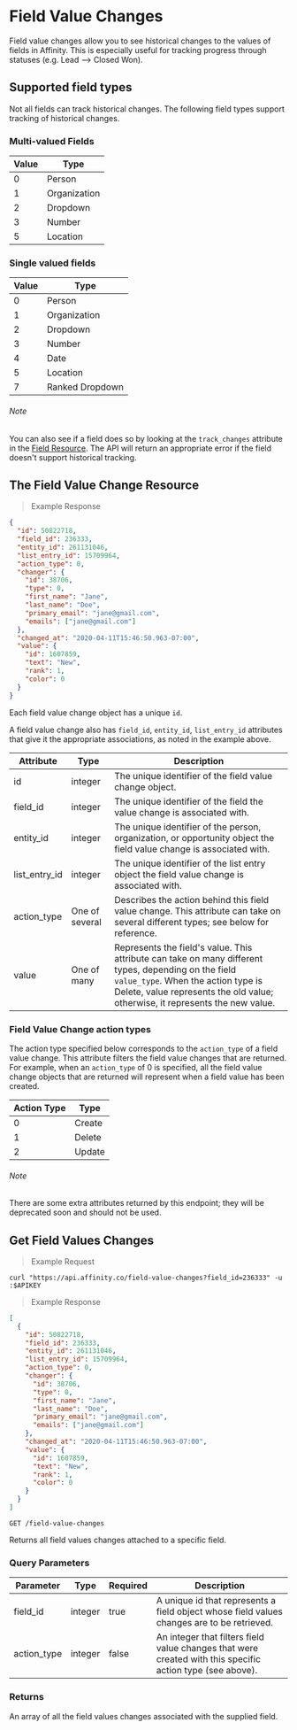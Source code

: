 # Field Value Changes

Field value changes allow you to see historical changes to the values of fields in Affinity.
This is especially useful for tracking progress through statuses (e.g. Lead --> Closed Won).

## Supported field types

Not all fields can track historical changes. The following field types support tracking of
historical changes.

### Multi-valued Fields

| Value | Type                    |
| ----- | ----------------------- |
| 0     | Person                  |
| 1     | Organization            |
| 2     | Dropdown                |
| 3     | Number                  |
| 5     | Location                |

### Single valued fields

| Value | Type                    |
| ----- | ----------------------- |
| 0     | Person                  |
| 1     | Organization            |
| 2     | Dropdown                |
| 3     | Number                  |
| 4     | Date                    |
| 5     | Location                |
| 7     | Ranked Dropdown         |

<aside class="notice">
  <h6>Note</h6>
  <p>You can also see if a field does so by looking at the <code>track_changes</code> attribute in the <a href="#get-fields">Field Resource</a>. The API will return an appropriate error if the field doesn't support historical tracking.</p>
</aside>

## The Field Value Change Resource

> Example Response

```json
{
  "id": 50822718,
  "field_id": 236333,
  "entity_id": 261131046,
  "list_entry_id": 15709964,
  "action_type": 0,
  "changer": {
    "id": 38706,
    "type": 0,
    "first_name": "Jane",
    "last_name": "Doe",
    "primary_email": "jane@gmail.com",
    "emails": ["jane@gmail.com"]
  },
  "changed_at": "2020-04-11T15:46:50.963-07:00",
  "value": {
    "id": 1607859,
    "text": "New",
    "rank": 1,
    "color": 0
  }
}
```

Each field value change object has a unique `id`.

A field value change also has `field_id`, `entity_id`, `list_entry_id` attributes that give it the
appropriate associations, as noted in the example above.

| Attribute     | Type           | Description                                                                                                                                                                                                                 |
| ------------- | -------------- | --------------------------------------------------------------------------------------------------------------------------------------------------------------------------------------------------------------------------- |
| id            | integer        | The unique identifier of the field value change object.                                                                                                                                                                     |
| field_id      | integer        | The unique identifier of the field the value change is associated with.                                                                                                                                                     |
| entity_id     | integer        | The unique identifier of the person, organization, or opportunity object the field value change is associated with.                                                                                                         |
| list_entry_id | integer        | The unique identifier of the list entry object the field value change is associated with.                                                                                                                                   |
| action_type   | One of several | Describes the action behind this field value change. This attribute can take on several different types; see below for reference.                                                                                           |
| value         | One of many    | Represents the field's value. This attribute can take on many different types, depending on the field `value_type`. When the action type is Delete, value represents the old value; otherwise, it represents the new value. |

### Field Value Change action types

The action type specified below corresponds to the `action_type` of a field value change.
This attribute filters the field value changes that are returned. For example,
when an `action_type` of 0 is specified, all the field value change objects that are returned
will represent when a field value has been created.

| Action Type | Type   |
| ----------- | ------ |
| 0           | Create |
| 1           | Delete |
| 2           | Update |

<aside class="notice">
  <h6>Note</h6>
  <p>There are some extra attributes returned by this endpoint; they will be deprecated soon and should not be used.</p>
</aside>

## Get Field Values Changes

> Example Request

```shell
curl "https://api.affinity.co/field-value-changes?field_id=236333" -u :$APIKEY
```

> Example Response

```json
[
  {
    "id": 50822718,
    "field_id": 236333,
    "entity_id": 261131046,
    "list_entry_id": 15709964,
    "action_type": 0,
    "changer": {
      "id": 38706,
      "type": 0,
      "first_name": "Jane",
      "last_name": "Doe",
      "primary_email": "jane@gmail.com",
      "emails": ["jane@gmail.com"]
    },
    "changed_at": "2020-04-11T15:46:50.963-07:00",
    "value": {
      "id": 1607859,
      "text": "New",
      "rank": 1,
      "color": 0
    }
  }
]
```

`GET /field-value-changes`

Returns all field values changes attached to a specific field.

### Query Parameters

| Parameter   | Type    | Required | Description                                                                                               |
| ----------- | ------- | -------- | --------------------------------------------------------------------------------------------------------- |
| field_id    | integer | true     | A unique id that represents a field object whose field values changes are to be retrieved.                |
| action_type | integer | false    | An integer that filters field value changes that were created with this specific action type (see above). |

### Returns

An array of all the field values changes associated with the supplied field.
